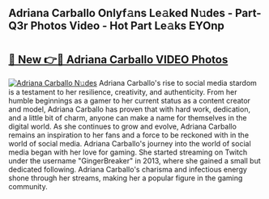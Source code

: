 ## Adriana Carballo Onlyf𝚊ns Le𝚊ked N𝚞des - Part-Q3r Photos Video - Hot Part Le𝚊ks EYOnp

# <h2><a href="http://ab67535.deff.icu/?id=Adriana+Carballo">🔗 New 👉🔴 Adriana Carballo VIDEO Photos</a></h2>

[![Adriana Carballo N𝚞des](https://i.imgur.com/rIISA9y.gif)](http://ab67535.deff.icu/?id=Adriana+Carballo)
Adriana Carballo's rise to social media stardom is a testament to her resilience, creativity, and authenticity. From her humble beginnings as a gamer to her current status as a content creator and model, Adriana Carballo has proven that with hard work, dedication, and a little bit of charm, anyone can make a name for themselves in the digital world. As she continues to grow and evolve, Adriana Carballo remains an inspiration to her fans and a force to be reckoned with in the world of social media. Adriana Carballo's journey into the world of social media began with her love for gaming. She started streaming on Twitch under the username "GingerBreaker" in 2013, where she gained a small but dedicated following. Adriana Carballo's charisma and infectious energy shone through her streams, making her a popular figure in the gaming community.
